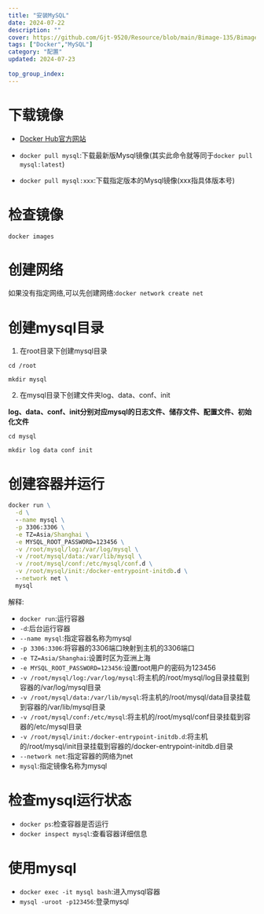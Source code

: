 ```yaml
---
title: "安装MySQL"
date: 2024-07-22
description: ""
cover: https://github.com/Gjt-9520/Resource/blob/main/Bimage-135/Bimage77.jpg?raw=true
tags: ["Docker","MySQL"]
category: "配置"
updated: 2024-07-23
  
top_group_index: 
---
```


# 下载镜像

- [Docker Hub官方网站](https://hub.docker.com/)

- `docker pull mysql`:下载最新版Mysql镜像(其实此命令就等同于`docker pull mysql:latest`)

- `docker pull mysql:xxx`:下载指定版本的Mysql镜像(xxx指具体版本号)

# 检查镜像

`docker images`

# 创建网络

如果没有指定网络,可以先创建网络:`docker network create net`

# 创建mysql目录

1. 在root目录下创建mysql目录

`cd /root`

`mkdir mysql`

2. 在mysql目录下创建文件夹log、data、conf、init

**log、data、conf、init分别对应mysql的日志文件、储存文件、配置文件、初始化文件**

`cd mysql`

`mkdir log data conf init`

# 创建容器并运行

```cmd
docker run \
  -d \
  --name mysql \
  -p 3306:3306 \
  -e TZ=Asia/Shanghai \
  -e MYSQL_ROOT_PASSWORD=123456 \
  -v /root/mysql/log:/var/log/mysql \
  -v /root/mysql/data:/var/lib/mysql \
  -v /root/mysql/conf:/etc/mysql/conf.d \
  -v /root/mysql/init:/docker-entrypoint-initdb.d \
  --network net \
  mysql
```

解释:
- `docker run`:运行容器
- `-d`:后台运行容器
- `--name mysql`:指定容器名称为mysql
- `-p 3306:3306`:将容器的3306端口映射到主机的3306端口
- `-e TZ=Asia/Shanghai`:设置时区为亚洲上海
- `-e MYSQL_ROOT_PASSWORD=123456`:设置root用户的密码为123456
- `-v /root/mysql/log:/var/log/mysql`:将主机的/root/mysql/log目录挂载到容器的/var/log/mysql目录
- `-v /root/mysql/data:/var/lib/mysql`:将主机的/root/mysql/data目录挂载到容器的/var/lib/mysql目录
- `-v /root/mysql/conf:/etc/mysql`:将主机的/root/mysql/conf目录挂载到容器的/etc/mysql目录
- `-v /root/mysql/init:/docker-entrypoint-initdb.d`:将主机的/root/mysql/init目录挂载到容器的/docker-entrypoint-initdb.d目录
- `--network net`:指定容器的网络为net
- `mysql`:指定镜像名称为mysql

# 检查mysql运行状态

- `docker ps`:检查容器是否运行
- `docker inspect mysql`:查看容器详细信息

# 使用mysql

- `docker exec -it mysql bash`:进入mysql容器
- `mysql -uroot -p123456`:登录mysql